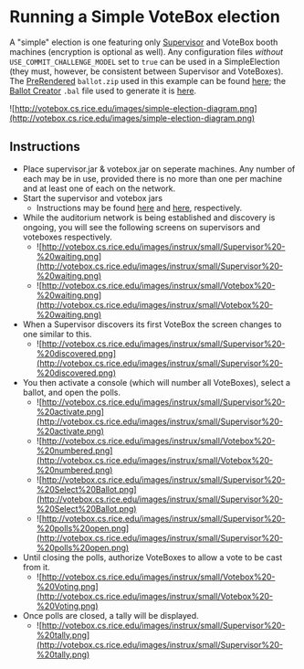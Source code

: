 # Running a Simple VoteBox election #

A "simple" election is one featuring only [Supervisor](Supervisor.md) and VoteBox booth machines (encryption is optional as well).  Any configuration files _without_ `USE_COMMIT_CHALLENGE_MODEL` set to `true` can be used in a SimpleElection (they must, however, be consistent between Supervisor and VoteBoxes).  The [PreRendered](PRUI.md) `ballot.zip` used in this example can be found [here](http://votebox.cs.rice.edu/images/instrux/small/presidential-only-simple.bal.zip); the [Ballot Creator](PrepToolGuide.md) `.bal` file used to generate it is [here](http://votebox.googlecode.com/files/presidential-only.bal).

![http://votebox.cs.rice.edu/images/simple-election-diagram.png](http://votebox.cs.rice.edu/images/simple-election-diagram.png)

## Instructions ##
  * Place supervisor.jar & votebox.jar on seperate machines.  Any number of each may be in use, provided there is no more than one per machine and at least one of each on the network.
  * Start the supervisor and votebox jars
    * Instructions may be found [here](Supervisor.md) and [here](VoteBox.md), respectively.
  * While the auditorium network is being established and discovery is ongoing, you will see the following screens on supervisors and voteboxes respectively.
    * ![http://votebox.cs.rice.edu/images/instrux/small/Supervisor%20-%20waiting.png](http://votebox.cs.rice.edu/images/instrux/small/Supervisor%20-%20waiting.png)
    * ![http://votebox.cs.rice.edu/images/instrux/small/Votebox%20-%20waiting.png](http://votebox.cs.rice.edu/images/instrux/small/Votebox%20-%20waiting.png)
  * When a Supervisor discovers its first VoteBox the screen changes to one similar to this.
    * ![http://votebox.cs.rice.edu/images/instrux/small/Supervisor%20-%20discovered.png](http://votebox.cs.rice.edu/images/instrux/small/Supervisor%20-%20discovered.png)
  * You then activate a console (which will number all VoteBoxes), select a ballot, and open the polls.
    * ![http://votebox.cs.rice.edu/images/instrux/small/Supervisor%20-%20activate.png](http://votebox.cs.rice.edu/images/instrux/small/Supervisor%20-%20activate.png)
    * ![http://votebox.cs.rice.edu/images/instrux/small/Votebox%20-%20numbered.png](http://votebox.cs.rice.edu/images/instrux/small/Votebox%20-%20numbered.png)
    * ![http://votebox.cs.rice.edu/images/instrux/small/Supervisor%20-%20Select%20Ballot.png](http://votebox.cs.rice.edu/images/instrux/small/Supervisor%20-%20Select%20Ballot.png)
    * ![http://votebox.cs.rice.edu/images/instrux/small/Supervisor%20-%20polls%20open.png](http://votebox.cs.rice.edu/images/instrux/small/Supervisor%20-%20polls%20open.png)
  * Until closing the polls, authorize VoteBoxes to allow a vote to be cast from it.
    * ![http://votebox.cs.rice.edu/images/instrux/small/Votebox%20-%20Voting.png](http://votebox.cs.rice.edu/images/instrux/small/Votebox%20-%20Voting.png)
  * Once polls are closed, a tally will be displayed.
    * ![http://votebox.cs.rice.edu/images/instrux/small/Supervisor%20-%20tally.png](http://votebox.cs.rice.edu/images/instrux/small/Supervisor%20-%20tally.png)